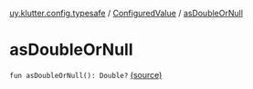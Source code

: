 [uy.klutter.config.typesafe](../index.md) / [ConfiguredValue](index.md) / [asDoubleOrNull](.)


# asDoubleOrNull
<code>fun asDoubleOrNull(): Double?</code> [(source)](https://github.com/kohesive/klutter/blob/master/config-typesafe-jdk6/src/main/kotlin/uy/klutter/config/typesafe/TypesafeConfig_Ext.kt#L66)<br/>


